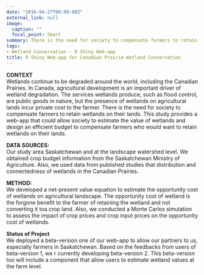 ```yaml
---
date: "2016-04-27T00:00:00Z"
external_link: null
image:
  caption: ""
  focal_point: Smart
summary: There is the need for society to compensate farmers to retain wetlands on their lands. This study provides a web-app that could allow society to estimate the value of wetlands and design an efficient budget to compensate farmers who would want to retain wetlands on their lands. 
tags:
- Wetland Conservation - R Shiny Web-app
title: R Shiny Web-app for Canadian Prairie Wetland Conservation
---
```



**CONTEXT**  
Wetlands continue to be degraded around the world, including the Canadian Prairies. In Canada, agricultural development is an important driver of wetland degradation. The services wetlands produce, such as flood control, are public goods in nature, but the presence of wetlands on agricultural lands incur private cost to the farmer. There is the need for society to compensate farmers to retain wetlands on their lands. This study provides a web-app that could allow society to estimate the value of wetlands and design an efficient budget to compensate farmers who would want to retain wetlands on their lands. 

**DATA SOURCES:**  
Our study area Saskatchewan and at the landscape watershed level. We obtained crop budget information from the Saskatchewan Ministry of Agriculture. Also, we used data from published studies that distribution and connectedness of wetlands in the Canadian Prairies. 

**METHOD:**  
We developed a net-present value equation to estimate the opportunity cost of wetlands on agricultural landscape. The opportunity cost of wetland is the forgone benefit to the farmer of retaining the wetland and not converting it toa crop land. Also, we conducted a Monte Carlos simulation to assess the impact of crop prices and crop input prices on the opportunity cost of wetlands. 

**Status of Project**  
We deployed a beta-version one of our web-app to allow our partners to us, especially farmers in Saskatchewan. Based on the feedbacks from users of beta-version 1, we r currently developing beta-version 2. This beta-version too will include a component that allow users to estimate wetland values at the farm level.
